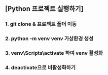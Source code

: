 ## [Python 프로젝트 실행하기]

### 1. git clone & 프로젝트 폴더 이동
### 2. python -m venv venv 가상환경 생성
### 3. venv\Scripts\activate 하여 venv 활성화
### 4. deactivate으로 비활성화하기
